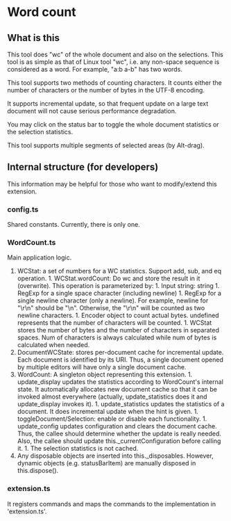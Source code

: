 # Word count

## What is this

This tool does "wc" of the whole document and also on the selections.
This tool is as simple as that of Linux tool "wc", i.e. any non-space sequence is considered as a word.
For example, "a:b a-b" has two words.

This tool supports two methods of counting characters.
It counts either the number of characters or the number of bytes in the UTF-8 encoding.

It supports incremental update, so that frequent update on a large text document will not cause serious performance degradation.

You may click on the status bar to toggle the whole document statistics or the selection statistics.

This tool supports multiple segments of selected areas (by Alt-drag).

## Internal structure (for developers)

This information may be helpful for those who want to modify/extend this extension.


### config.ts

Shared constants.
Currently, there is only one.

### WordCount.ts

Main application logic.

1. WCStat: a set of numbers for a WC statistics. Support add, sub, and eq operation.
        1. WCStat.wordCount: Do wc and store the result in it (overwrite). This operation is parameterized by:
                1. Input string: string
                1. RegExp for a single space character (including newline)
                1. RegExp for a single newline character (only a newline). For example, newline for "\\r\\n" should be "\\n". Otherwise, the "\\r\\n" will be counted as two newline characters.
                1. Encoder object to count actual bytes. undefined represents that the number of characters will be counted.
        1. WCStat stores the number of bytes and the number of characters in separated spaces. Num of characters is always calculated while num of bytes is calculated when needed.
1. DocumentWCState: stores per-document cache for incremental update. Each document is identified by its URI. Thus, a single document opened by multiple editors will have only a single document cache.
1. WordCount: A singleton object representing this extension.
        1. update_display updates the statistics according to WordCount's internal state. It automatically allocates new document cache so that it can be invoked almost everywhere (actually, update_statistics does it and update_display invokes it).
        1. update_statistics updates the statistics of a document. It does incremental update when the hint is given.
        1. toggleDocument/Selection: enable or disable each functionality.
        1. update_config updates configuration and clears the document cache. Thus, the callee should determine whether the update is really needed. Also, the callee should update this._currentConfiguration before calling it.
        1. The selection statistics is not cached.
1. Any disposable objects are inserted into this._disposables. However, dynamic objects (e.g. statusBarItem) are manually disposed in this.dispose().

### extension.ts

It registers commands and maps the commands to the implementation in 'extension.ts'.